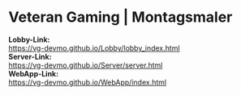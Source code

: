 # Veteran Gaming  |  Montagsmaler

**Lobby-Link:**  
https://vg-devmo.github.io/Lobby/lobby_index.html  
**Server-Link:**  
https://vg-devmo.github.io/Server/server.html  
**WebApp-Link:**  
https://vg-devmo.github.io/WebApp/index.html  
